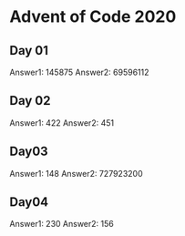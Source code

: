 # Advent of Code 2020

## Day 01

Answer1: 145875
Answer2: 69596112

## Day 02

Answer1: 422
Answer2: 451

## Day03

Answer1: 148
Answer2: 727923200

## Day04

Answer1: 230
Answer2: 156
